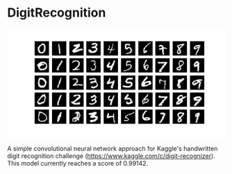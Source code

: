 # DigitRecognition

![Digits](img/1.png)

A simple convolutional neural network approach for Kaggle's handwritten digit recognition challenge (https://www.kaggle.com/c/digit-recognizer). This model currently reaches a score of 0.99142.
